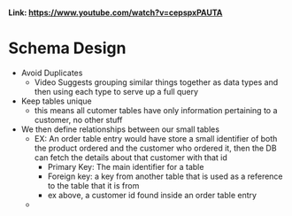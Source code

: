 #### Link: https://www.youtube.com/watch?v=cepspxPAUTA
# Schema Design
- Avoid Duplicates
  - Video Suggests grouping similar things together as data types and then using each type to serve up a full query
- Keep tables unique
  - this means all cutomer tables have only information pertaining to a customer, no other stuff
- We then define relationships between our small tables
  - EX: An order table entry would have store a small identifier of both the product ordered and the customer who ordered it, then the DB can fetch the details about that customer with that id
    - Primary Key: The main identifier for a table
    - Foreign key: a key from another table that is used as a reference to the table that it is from
    - ex above, a customer id found inside an order table entry
  - 